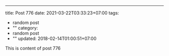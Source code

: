 ---
title: Post 776
date: 2021-03-22T03:33:23+07:00
tags:
  - random post
  - ""
category:
  - random post
  - ""
updated: 2018-02-14T01:00:51+07:00

This is content of post 776